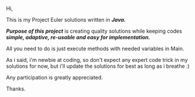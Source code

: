 Hi,

This is my Project Euler solutions written in ***Java.***

***Purpose of this project*** is creating quality solutions while keeping codes ***simple, adaptive, re-usable and easy for implementation.***

All you need to do is just execute methods with needed variables in Main.

As i said, i'm newbie at coding, so don't expect any expert code trick in my solutions for now, but i'll update the solutions for best as long as i breathe :)

Any participation is greatly appreciated.

Thanks.
